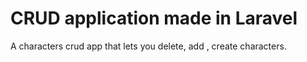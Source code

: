 # CRUD application made in Laravel

A characters crud app that lets you delete, add , create characters.
